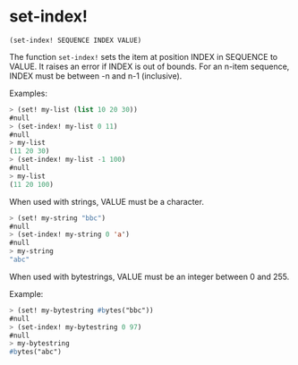# set-index!

`(set-index! SEQUENCE INDEX VALUE)`

The function `set-index!` sets the item at position INDEX in SEQUENCE to
VALUE. It raises an error if INDEX is out of bounds. For an n-item
sequence, INDEX must be between -n and n-1 (inclusive).

Examples:

```lisp
> (set! my-list (list 10 20 30))
#null
> (set-index! my-list 0 11)
#null
> my-list
(11 20 30)
> (set-index! my-list -1 100)
#null
> my-list
(11 20 100)
```

When used with strings, VALUE must be a character.

```lisp
> (set! my-string "bbc")
#null
> (set-index! my-string 0 'a')
#null
> my-string
"abc"
```

When used with bytestrings, VALUE must be an integer between 0 and
255.

Example:

```lisp
> (set! my-bytestring #bytes("bbc"))
#null
> (set-index! my-bytestring 0 97)
#null
> my-bytestring
#bytes("abc")
```
